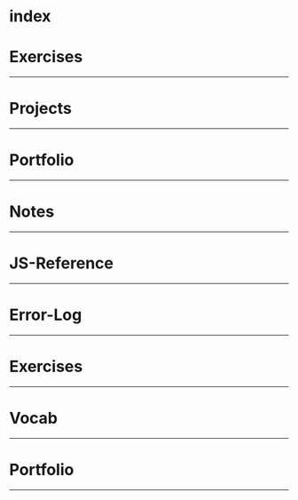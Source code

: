 # index

# Exercises

___


# Projects

___


# Portfolio

___

# Notes

___

# JS-Reference

____

# Error-Log

___

# Exercises

___

# Vocab 

___

# Portfolio

___

